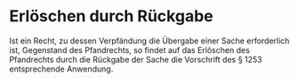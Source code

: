# Erlöschen durch Rückgabe

Ist ein Recht, zu dessen Verpfändung die Übergabe einer Sache erforderlich ist, Gegenstand des Pfandrechts, so findet auf das Erlöschen des Pfandrechts durch die Rückgabe der Sache die Vorschrift des § 1253 entsprechende Anwendung.